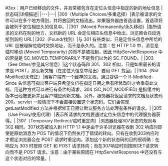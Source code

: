 #3xx：用户已经移动的文件，并且常被包含在定位头信息中指定的新的地址信息
|状态码|详细描述|
|---|---|
|300（Multiple Choices/多重选择）|表示被请求的文件可以在多个地方得到，并将放回的文档流出。如果服务器由首选设置，首选项将会被列于定位相应头的信息中。|
|301（Moved Permanently/永久移动）|指所请求的文档在别的地方，文档新的 URL 会定位相应头信息中给出。浏览器会自动连接到新的 URL|
|302（Found/找到）|与 301 有些类似，只是定位头信息中所给的 URL 应被理解位临时交换地址，而不是永久的。注意：在 HTTP 1.0 中，消息是临时移动 (Moved Temporarily) 的而不是被找到，因此 HttpServletResponse 中的常量是 SC_MOVED_TEMPORARILY 不是我们以为的 SC_FOUND。|
|303（See Other/参见其它信息）|这个状态码和 301、302 相似，只是如果最长的请求是 POST，那么新文档（在定位头信息中给出）要用 GET 找回。|
|304（Not Modified/未修正）|当客户端有一个缓存的文档，通过提供一个 If-Modified-Since 头信息可指出客户端只希望文档在指定日期之后有所修改时才会重载此文档，用这种方式可以进行有条件的请求。304 (SC_NOT_MODIFIED) 是指缓冲的版本已经被更新并且客户端应刷新文档。另外，服务器将返回请求的文档及状态码 200。servlet 一般情况下不会直接设置这个状态码。它们会实现 getLastModified 方法并根据修正日期让默认服务方法处理有条件的请求。|
|305（Use Proxy/使用代理）|表示所请求的文档要通过定位头信息中的代理服务器获得。|
|307（Temporary Redirect/临时重定向）|浏览器处理307状态的规则与 302 相同。307状态被加入到 HTTP 1.1 中是由于许多浏览器在收到 302 响应时即使是原始消息为 POS T的情况下仍然执行了错误的转向。只有在收到303响应时才假定浏览器会在 POST 请求时重定向。添加这个新的状态码的目的很明确：在响应为 303 时按照 GET 和 POST 请求转向；而在307响应时则按照GET请求转向而不是 POST 请求。注意：由于某些原因在 HttpServletResponse 中还没有与这个状态对应的常量。|